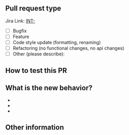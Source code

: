 <!--- Please provide a general summary of your changes in the title above -->

## Pull request type

<!-- If it's an internal request, please add the Jira link. -->
Jira Link: [INT-](url)

<!-- Please try to limit your pull request to one type, submit multiple pull requests if needed. 
Please check the type of change your PR introduces:-->

- [ ] Bugfix
- [ ] Feature
- [ ] Code style update (formatting, renaming)
- [ ] Refactoring (no functional changes, no api changes)
- [ ] Other (please describe):

## How to test this PR

<!-- Please provide the steps on how to test this PR. -->

## What is the new behavior?

<!-- Please describe the behavior or changes that are being added by this PR. -->

- 
- 
- 

## Other information